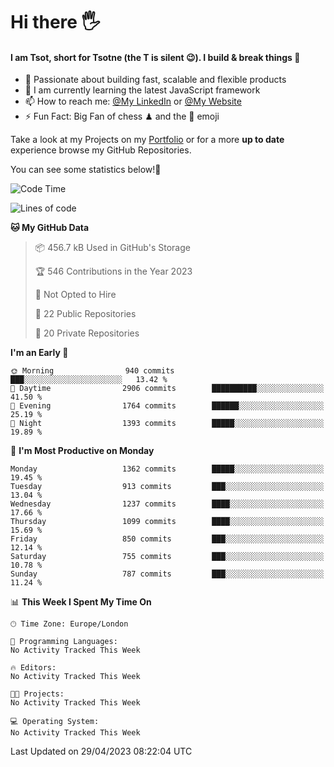 # Hi there :raised_hand_with_fingers_splayed:
#### I am Tsot, short for Tsotne (the T is silent :wink:). I build & break things :space_invader:
- :telescope: Passionate about building fast, scalable and flexible products
- :seedling: I am currently learning the latest JavaScript framework 
- :mailbox: How to reach me: [@My LinkedIn](https://www.linkedin.com/in/tsotne-gvadzabia/) or [@My Website](https://tsotne.co.uk/contact)
- :zap: Fun Fact: Big Fan of chess ♟ and the 👾 emoji

Take a look at my Projects on my [Portfolio](https://tsotne.co.uk/) or for a more **up to date** experience browse my GitHub Repositories.

You can see some statistics below!:space_invader:
<!--START_SECTION:waka-->
![Code Time](http://img.shields.io/badge/Code%20Time-761%20hrs%202%20mins-blue)

![Lines of code](https://img.shields.io/badge/From%20Hello%20World%20I%27ve%20Written-4.5%20million%20lines%20of%20code-blue)

**🐱 My GitHub Data** 

> 📦 456.7 kB Used in GitHub's Storage 
 > 
> 🏆 546 Contributions in the Year 2023
 > 
> 🚫 Not Opted to Hire
 > 
> 📜 22 Public Repositories 
 > 
> 🔑 20 Private Repositories 
 > 
**I'm an Early 🐤** 

```text
🌞 Morning                940 commits         ███░░░░░░░░░░░░░░░░░░░░░░   13.42 % 
🌆 Daytime                2906 commits        ██████████░░░░░░░░░░░░░░░   41.50 % 
🌃 Evening                1764 commits        ██████░░░░░░░░░░░░░░░░░░░   25.19 % 
🌙 Night                  1393 commits        █████░░░░░░░░░░░░░░░░░░░░   19.89 % 
```
📅 **I'm Most Productive on Monday** 

```text
Monday                   1362 commits        █████░░░░░░░░░░░░░░░░░░░░   19.45 % 
Tuesday                  913 commits         ███░░░░░░░░░░░░░░░░░░░░░░   13.04 % 
Wednesday                1237 commits        ████░░░░░░░░░░░░░░░░░░░░░   17.66 % 
Thursday                 1099 commits        ████░░░░░░░░░░░░░░░░░░░░░   15.69 % 
Friday                   850 commits         ███░░░░░░░░░░░░░░░░░░░░░░   12.14 % 
Saturday                 755 commits         ███░░░░░░░░░░░░░░░░░░░░░░   10.78 % 
Sunday                   787 commits         ███░░░░░░░░░░░░░░░░░░░░░░   11.24 % 
```


📊 **This Week I Spent My Time On** 

```text
🕑︎ Time Zone: Europe/London

💬 Programming Languages: 
No Activity Tracked This Week

🔥 Editors: 
No Activity Tracked This Week

🐱‍💻 Projects: 
No Activity Tracked This Week

💻 Operating System: 
No Activity Tracked This Week
```


 Last Updated on 29/04/2023 08:22:04 UTC
<!--END_SECTION:waka-->

